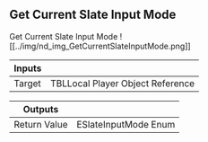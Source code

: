 ## Get Current Slate Input Mode
Get Current Slate Input Mode
![[../img/nd_img_GetCurrentSlateInputMode.png]]

|Inputs||
|--|--|
| Target | TBLLocal Player Object Reference |

|Outputs||
|--|--|
| Return Value | ESlateInputMode Enum |
